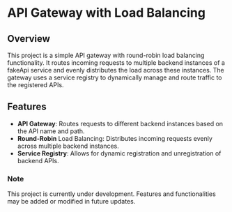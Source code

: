 # API Gateway with Load Balancing

## Overview

This project is a simple API gateway with round-robin load balancing functionality. It routes incoming requests to multiple backend instances of a fakeApi service and evenly distributes the load across these instances. The gateway uses a service registry to dynamically manage and route traffic to the registered APIs.

## Features

* **API Gateway**: Routes requests to different backend instances based on the API name and path.
* **Round-Robin** Load Balancing: Distributes incoming requests evenly across multiple backend instances.
* **Service Registry**: Allows for dynamic registration and unregistration of backend APIs.

### Note

This project is currently under development. Features and functionalities may be added or modified in future updates.